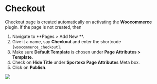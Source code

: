 # Checkout

Checkout page is created automatically on activating the **Woocommerce** plugin. If the page is not created, then

1. Navigate to **Pages > Add New **.
2. Give it a name, say **Checkout** and enter the shortcode `[woocommerce_checkout]`.
3. Make sure **Default Template** is chosen under **Page Attributes > Template**.
4. Check on **Hide Title** under **Sportexx Page Attributes** Meta box.
5. Click on **Publish**.

![](http://transvelo.github.io/sportexx/docs/images/page-checkout.png)
